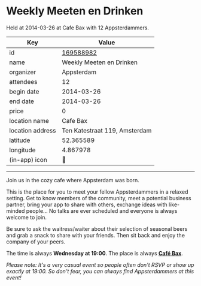 # Weekly Meeten en Drinken
Held at 2014-03-26 at Cafe Bax with 12 Appsterdammers.
        
|Key|Value
|---|---|
|id|[169588982](https://www.meetup.com/appsterdam/events/169588982/)|
|name|Weekly Meeten en Drinken|
|organizer|Appsterdam|
|attendees|12|
|begin date|2014-03-26|
|end date|2014-03-26|
|price|0|
|location name|Cafe Bax|
|location address|Ten Katestraat 119, Amsterdam|
|latitude|52.365589|
|longitude|4.867978|
|(in-app) icon|🍺|

---

Join us in the cozy cafe where Appsterdam was born.

This is the place for you to meet your fellow Appsterdammers in a relaxed setting. Get to know members of the community, meet a potential business partner, bring your app to share with others, exchange ideas with like-minded people... No talks are ever scheduled and everyone is always welcome to join.

Be sure to ask the waitress/waiter about their selection of seasonal beers and grab a snack to share with your friends. Then sit back and enjoy the company of your peers.

The time is always **Wednesday at 19:00**. The place is always **[Café Bax](http://www.cafebax.nl/)**.

*Please note: It's a very casual event so people often don't RSVP or show up exactly at 19:00. So don't fear, you can *always* find Appsterdammers at this event!*


